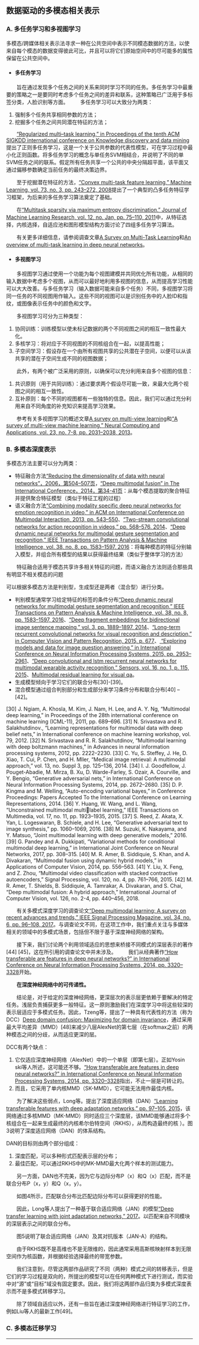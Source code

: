 ## 数据驱动的多模态相关表示

### A. 多任务学习和多视图学习
多模态/跨媒体相关表示法寻求一种在公共空间中表示不同模态数据的方法，以使来自每个模态的数据变得彼此可比，并且可以将它们原始空间中的尽可能多的属性保留在公共空间中。

- #### 多任务学习

&emsp;&emsp;旨在通过发现多个任务之间的关系来同时学习不同的任务。多任务学习中最重要的策略之一是要同时考虑多个任务之间的差异和联系，这种策略已广泛用于多标签分类，人脸识别等方面。
&emsp;&emsp;多任务学习可以大致分为两类：
1. 强制多个任务共享相同参数的方法；
2. 挖掘多个任务之间共同潜在特征的方法；

&emsp;&emsp;[“Regularized multi–task learning,” in Proceedings of the tenth ACM SIGKDD international conference on Knowledge discovery and data mining]()提出了正则多任务学习，这是一个关于公共参数的代表性模型，可在学习过程中最小化正则函数。将多任务学习的概念与单任务SVM相结合，并说明了不同的单SVM任务之间的联系。假定所有任务共享一个公共的中央分隔超平面，该平面又通过偏移参数确定当前任务的最终决策边界。

&emsp;&emsp;至于挖掘潜在特征的方法，[“Convex multi-task feature learning,” Machine Learning, vol. 73, no. 3, pp. 243–272, 2008]()提出了一个典型的凸多任务特征学习框架，为后来的多任务学习算法奠定了基础。

&emsp;&emsp;在[“Multitask sparsity via maximum entropy discrimination,” Journal of Machine Learning Research, vol. 12, no. Jan, pp. 75–110, 2011]()中，从特征选择，内核选择，自适应池和图形模型结构方面讨论了四组多任务学习算法。

&emsp;&emsp;有关更多详细信息，请参阅调查文章[A Survey on Multi-Task Learning](https://arxiv.org/abs/1707.08114)和[An overview of multi-task learning in deep neural networks](https://arxiv.org/abs/1706.05098)。

- #### 多视图学习

&emsp;&emsp;多视图学习通过使用一个功能为每个视图建模并共同优化所有功能，从相同的输入数据中考虑多个视图，从而可以最好地利用多视图的信息，从而提高学习性能可以大大改善。与多任务学习（输入数据可能来自多个任务）不同，多视图学习将同一任务的不同视图用作输入。这些不同的视图可以是识别任务中的人脸ID和指纹，或图像表示任务中的颜色和文字。

&emsp;&emsp;多视图学习可分为三种类型：
1. 协同训练：训练模型以使未标记数据的两个不同视图之间的相互一致性最大化。
2. 多核学习：将对应于不同视图的不同核组合在一起，以提高性能；
3. 子空间学习：假设存在一个由所有视图共享的公共潜在子空间，以便可以从该共享的潜在子空间生成不同的视图数据；

&emsp;&emsp;此外，有两个被广泛采用的原则，以确保可以充分利用来自多个视图的信息：
1. 共识原则（用于共同训练）：通过要求两个假设尽可能一致，来最大化两个视图之间的相互一致性。
2. 互补原则：每个不同的视图都有一些独特的信息。因此，我们可以通过充分利用来自不同角度的补充知识来提高学习效果。

&emsp;&emsp;参考有关多视图学习的概述文章[A survey on multi-view learning](https://arxiv.org/abs/1304.5634)和[“A survey of multi-view machine learning,” Neural Computing and Applications, vol. 23, no. 7-8, pp. 2031–2038, 2013]()。

### B. 多模态深度表示

多模态方法主要可以分为两类：
- 特征融合方法[“Reducing the dimensionality of data with neural networks”，2006，第504–507页]()，[“Deep multimodal fusion” in The International Conference，2014，第34-41页]()：从每个模态提取的聚合特征并提供聚合特征模型（类似于特征工程的过程）
- 语义融合方法[“Combining modality specific deep neural networks for emotion recognition in video,” in ACM on International Conference on Multimodal Interaction, 2013, pp. 543–550]()、[“Two-stream convolutional networks for action recognition in videos,” pp. 568–576, 2014]()、[“Deep dynamic neural networks for multimodal gesture segmentation and recognition,” IEEE Transactions on Pattern Analysis & Machine Intelligence, vol. 38, no. 8, pp. 1583–1597, 2016]()：将每种模态的特征分别输入模型，并组合所有模型的结果以获得最终结果（类似于整体学习的方法）

&emsp;&emsp;特征融合适用于模态共享许多相关特征的问题，而语义融合方法则适合那些具有明显不相关模态的问题

可以根据多模态方法是判别型，生成型还是两者（混合型）进行分类。

- 判别模型通常学习给定特征的标签的条件分布[“Deep dynamic neural networks for multimodal gesture segmentation and recognition,” IEEE Transactions on Pattern Analysis & Machine Intelligence, vol. 38, no. 8, pp. 1583–1597, 2016]()、[“Deep fragment embeddings for bidirectional image sentence mapping,” vol. 3, pp. 1889–1897, 2014]()、[“Long-term recurrent convolutional networks for visual recognition and description,” in Computer Vision and Pattern Recognition, 2015, p. 677]()、[ “Exploring models and data for image question answering,” in International Conference on Neural Information Processing Systems, 2015, pp. 2953–2961]()、[“Deep convolutional and lstm recurrent neural networks for multimodal wearable activity recognition,” Sensors, vol. 16, no. 1, p. 115, 2015]()、[Multimodal residual learning for visual qa]()。
- 生成模型倾向于学习它们的联合分布[30]-[39]。
- 混合模型通过组合判别部分和生成部分来学习条件分布和联合分布[40] – [42]。

[30] J. Ngiam, A. Khosla, M. Kim, J. Nam, H. Lee, and A. Y. Ng, “Multimodal deep learning,” in Proceedings of the 28th international conference on machine learning (ICML-11), 2011, pp. 689–696.
[31] N. Srivastava and R. Salakhutdinov., “Learning representations for multimodal data with deep belief nets,” in International conference on machine learning workshop, vol. 79, 2012.
[32] N. Srivastava and R. R. Salakhutdinov, “Multimodal learning with deep boltzmann machines,” in Advances in neural information processing systems, 2012, pp. 2222–2230.
[33] C. Yu, S. Steffey, J. He, D. Xiao, T. Cui, P. Chen, and H. Mller, “Medical image retrieval: A multimodal approach,” vol. 13, no. Suppl 3, pp. 125–136, 2014.
[34] I. J. Goodfellow, J. Pouget-Abadie, M. Mirza, B. Xu, D. Warde-Farley, S. Ozair, A. Courville, and Y. Bengio, “Generative adversarial nets,” in International Conference on Neural Information Processing Systems, 2014, pp. 2672–2680.
[35] D. P. Kingma and M. Welling, “Auto-encoding variational bayes,” in Conference Proceedings: Papers Accepted To the International Conference on Learning Representations, 2014.
[36] Y. Huang, W. Wang, and L. Wang, “Unconstrained multimodal multilabel learning,” IEEE Transactions on Multimedia, vol. 17, no. 11, pp.
1923–1935, 2015.
[37] S. Reed, Z. Akata, X. Yan, L. Logeswaran, B. Schiele, and H. Lee, “Generative adversarial text to image synthesis,” pp. 1060–1069, 2016.
[38] M. Suzuki, K. Nakayama, and Y. Matsuo, “Joint multimodal learning with deep generative models,” 2016.
[39] G. Pandey and A. Dukkipati, “Variational methods for conditional multimodal deep learning,” in International Joint Conference on Neural Networks, 2017, pp. 308–315.
[40] M. R. Amer, B. Siddiquie, S. Khan, and A. Divakaran, “Multimodal fusion using dynamic hybrid models,” in Applications of Computer Vision, 2014, pp. 556–563.
[41] Y. Liu, X. Feng, and Z. Zhou, “Multimodal video classification with stacked contractive autoencoders,” Signal Processing, vol. 120, no. 4, pp. 761–766, 2015.
[42] M. R. Amer, T. Shields, B. Siddiquie, A. Tamrakar, A. Divakaran, and S. Chai, “Deep multimodal fusion: A hybrid approach,” International Journal of Computer Vision, vol. 126, no. 2-4, pp. 440–456, 2018.

&emsp;&emsp;有关多模式深度学习的调查论文[“Deep multimodal learning: A survey on recent advances and trends,” IEEE Signal Processing Magazine, vol. 34, no. 6, pp. 96–108, 2017]()。与调查论文不同，在这项工作中，我们重点关注与多媒体相关的领域中的多模式场景，包括但不限于基于深度神经网络的架构。

&emsp;&emsp;接下来，我们讨论两个利用领域适应的思想来桥接不同模式的深层表示的著作[44] [45]，这在所引用的调查论文中并未涉及。
&emsp;&emsp;我们从经典著作[“How transferable are features in deep neural networks?” in International Conference on Neural Information Processing Systems, 2014, pp. 3320–3328]()开始。

&emsp;&emsp;**在深度神经网络中的可传递性。**

&emsp;&emsp;结论是，对于给定的深度神经网络，更深层次的表示层更依赖于要解决的特定任务。浅层负责捕获更多一般特征。这一原则激励我们在深度学习中将这些较深的表示层适应于多模式任务。因此，Tzeng等，提出了一种具有代表性的方法（称为DCC）[Deep domain confusion: Maximizing for domain invariance]()，通过采用最大平均差异（MMD）[48]来减少八层AlexNet的第七层（在softmax之前）的两种模态之间的分歧，从而适应更深的层。

DCC有两个缺点：
1. 它仅适应深度神经网络（AlexNet）中的一个单层（即第七层）。正如Yosin ski等人所述，这可能还不够。[“How transferable are features in deep neural networks?” in International Conference on Neural Information Processing Systems, 2014, pp. 3320–3328]()指出，不止一层是可转让的。
2. 而且，它采用了单内核MMD（SK-MMD），它可能无法用作最佳内核。

&emsp;&emsp;为了解决这些弱点，Long等。提出了深度适应网络（DAN）[“Learning transferable features with deep adaptation networks,” pp. 97–105, 2015]()，该网络通过多核MMD（MK-MMD）同时适应三个深度层，该MMD能够通过将多个核组合在一起来生成最终的内核希尔伯特空间（RKHS），从而构造最终的核 ）。图3说明了深度适应网络（DAN）的体系结构。

DAN的目标则由两个部分组成：
1. 深度匹配，可以多种形式匹配表示层的分布；
2. 最佳匹配，可以通过RKHS中的MK-MMD最大化两个样本的测试能力。

&emsp;&emsp;另一方面，DAN也不完美，因为它与边际分布P（x）和Q（x）匹配，而不是联合分布P（x，y）和Q（x，y）。

&emsp;&emsp;如图4所示，匹配联合分布比匹配边际分布可以获得更好的性能。

&emsp;&emsp;因此，Long等人提出了一种基于联合适应网络（JAN）的模型[“Deep transfer learning with joint adaptation networks,” 2017]()。以匹配来自不同模块的深层表示之间的联合分布。

&emsp;&emsp;图5说明了联合适应网络（JAN）及其对抗版本（JAN-A）的结构。

&emsp;&emsp;由于RKHS既不是高维也不是无限维的，因此通常采用高斯核映射样本到无限空间作为核函数，并根据经验选择最终的带宽参数。

&emsp;&emsp;我们注意到，尽管这两部作品研究了不同（两种）模式之间的转移表示，但是它们的学习过程是双向的，所提出的模型可以在任何两种模式下进行测试，而实验中对“源”或“目标”域没有固定要求。因此，我们将这两部作品归类为多模式深度表示而不是多模式转移学习。

&emsp;&emsp;除了领域自适应以外，还有一些旨在通过深度神经网络进行特征学习的工作，例如Liu等人的最新工作[49]。

### C. 多模态迁移学习




















---
